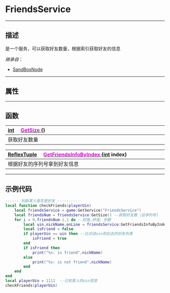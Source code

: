 # FriendsService
------------------------------------------------------------------------------------------
## 描述

是一个服务，可以获取好友数量，根据索引获取好友的信息

*继承自*：
* [SandBoxNode](/Api/Class/NoType/SandBoxNode.md)

------------------------------------------------------------------------------------------
## 属性

------------------------------------------------------------------------------------------
## 函数

|<div style="width:1000px">[int](/Api/DataType/Int.md) &emsp;[<font color="dd00dd">GetSize</font> ](/Api/Class/Data/SandboxFriendsService_F/GetSize.md) ()</div>|
|:---|
|获取好友数量|

|<div style="width:1000px">[ReflexTuple](/Api/Parameter/Tuple.md) &emsp;[<font color="dd00dd">GetFriendsInfoByIndex</font> ](/Api/Class/Data/SandboxFriendsService_F/GetFriendsInfoByIndex.md) ([int](/Api/DataType/Int.md) index)</div>|
|:---|
|根据好友的序列号拿到好友信息|


------------------------------------------------------------------------------------------
## 示例代码

```lua
------ 判断某人是否是好友 ----------
local function checkFriends(playerUin) 
    local friendsService = game:GetService("FriendsService")
    local friendsNum = friendsService:GetSize() --获取好友数（总序列号）
    for i = 0,friendsNum-1,1 do --初值,终值，步数
        local uin,nickName,onLine = friendsService:GetFriendsInfoByIndex(i) --遍历好友
        local isFriend = false
        if playerUin == uin then --比对该uin和拉去的好友列表
            isFriend = true
        end
        if isFriend then
            print("%s: is friend",nickName)
        else
            print("%s: is not friend",nickName)
        end
    end
end
local playerUin = 1111  --已知某人的uin信息
checkFriends(playerUin)
```